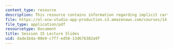 ```yaml
---
content_type: resource
description: This resource contains information regarding implicit cartels.
file: https://ol-ocw-studio-app-production.s3.amazonaws.com/courses/14-12-economic-applications-of-game-theory-fall-2012/dade1b4a00e9c7f7ed5813d676382a9f_MIT14_12F12_slides15.pdf
file_type: application/pdf
resourcetype: Document
title: Session 15 Lecture Slides
uid: dade1b4a-00e9-c7f7-ed58-13d676382a9f
---
```

